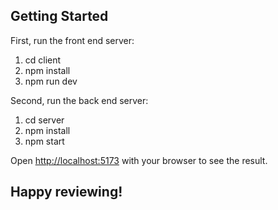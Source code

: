 ## Getting Started

First, run the front end server:

1. cd client
2. npm install
3. npm run dev

Second, run the back end server:

1. cd server
2. npm install
3. npm start

Open [http://localhost:5173](http://localhost:5173) with your browser to see the result.

## Happy reviewing!
